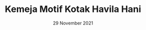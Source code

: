 ---
title: 'Kemeja Motif Kotak Havila Hani'
price: 'Rp 158.000'
image: 'https://cf.shopee.co.id/file/0578909d9dabb9a61c84b3281b7cb125'
date: '29 November 2021'
category: 'man'
description: 'Cakep parah sih, outfit kampus yang wajib kalian punya.'
link: 'https://shopee.co.id/product/310021560/5277170775?smtt=0.286131287-1638098636.9'
---